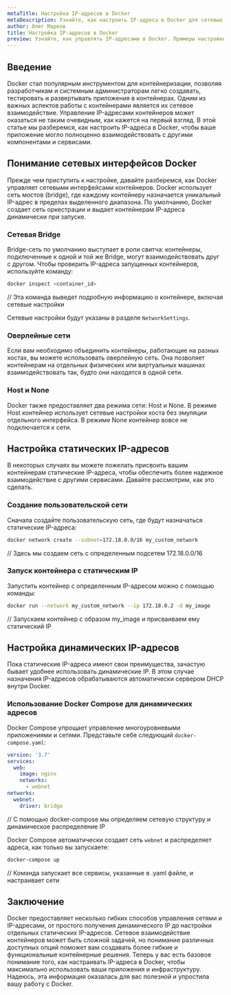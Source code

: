 ```yaml
---
metaTitle: Настройка IP-адресов в Docker
metaDescription: Узнайте, как настроить IP-адреса в Docker для сетевых конфигураций. Рассмотрим способы настройки статических и динамических IP-адресов с примерами и советами.
author: Олег Марков
title: Настройка IP-адресов в Docker
preview: Узнайте, как управлять IP-адресами в Docker. Примеры настройки статических и динамических адресов помогут вам в работе с контейнерами.
---
```


## Введение

Docker стал популярным инструментом для контейнеризации, позволяя разработчикам и системным администраторам легко создавать, тестировать и развертывать приложения в контейнерах. Одним из важных аспектов работы с контейнерами является их сетевое взаимодействие. Управление IP-адресами контейнеров может оказаться не таким очевидным, как кажется на первый взгляд. В этой статье мы разберемся, как настроить IP-адреса в Docker, чтобы ваше приложение могло полноценно взаимодействовать с другими компонентами и сервисами.

## Понимание сетевых интерфейсов Docker

Прежде чем приступить к настройке, давайте разберемся, как Docker управляет сетевыми интерфейсами контейнеров. Docker использует сеть мостов (bridge), где каждому контейнеру назначается уникальный IP-адрес в пределах выделенного диапазона. По умолчанию, Docker создает сеть оркестрации и выдает контейнерам IP-адреса динамически при запуске.

### Сетевая Bridge

Bridge-сеть по умолчанию выступает в роли свитча: контейнеры, подключенные к одной и той же Bridge, могут взаимодействовать друг с другом. Чтобы проверить IP-адреса запущенных контейнеров, используйте команду:

```bash
docker inspect <container_id>
```

// Эта команда выведет подробную информацию о контейнере, включая сетевые настройки

Сетевые настройки будут указаны в разделе `NetworkSettings`.

### Оверлейные сети

Если вам необходимо объединить контейнеры, работающие на разных хостах, вы можете использовать оверлейную сеть. Она позволяет контейнерам на отдельных физических или виртуальных машинах взаимодействовать так, будто они находятся в одной сети.

### Host и None

Docker также предоставляет два режима сети: Host и None. В режиме Host контейнер использует сетевые настройки хоста без эмуляции отдельного интерфейса. В режиме None контейнер вовсе не подключается к сети.

## Настройка статических IP-адресов

В некоторых случаях вы можете пожелать присвоить вашим контейнерам статические IP-адреса, чтобы обеспечить более надежное взаимодействие с другими сервисами. Давайте рассмотрим, как это сделать.

### Создание пользовательской сети

Сначала создайте пользовательскую сеть, где будут назначаться статические IP-адреса:

```bash
docker network create --subnet=172.18.0.0/16 my_custom_network
```

// Здесь мы создаем сеть с определенным подсетем 172.18.0.0/16

### Запуск контейнера с статическим IP

Запустить контейнер с определенным IP-адресом можно с помощью команды:

```bash
docker run --network my_custom_network --ip 172.18.0.2 -d my_image
```

// Запускаем контейнер с образом my_image и присваиваем ему статический IP

## Настройка динамических IP-адресов

Пока статические IP-адреса имеют свои преимущества, зачастую бывает удобнее использовать динамические IP. В этом случае назначения IP-адресов обрабатываются автоматически сервером DHCP внутри Docker.

### Использование Docker Compose для динамических адресов

Docker Compose упрощает управление многоуровневыми приложениями и сетями. Представьте себе следующий `docker-compose.yaml`:

```yaml
version: '3.7'
services:
  web:
    image: nginx
    networks:
      - webnet
networks:
  webnet:
    driver: bridge
```

// С помощью docker-compose мы определяем сетевую структуру и динамическое распределение IP

Docker Compose автоматически создает сеть `webnet` и распределяет адреса, как только вы запускаете:

```bash
docker-compose up
```

// Команда запускает все сервисы, указанные в .yaml файле, и настраивает сети

## Заключение

Docker предоставляет несколько гибких способов управления сетями и IP-адресами, от простого получения динамического IP до настройки отдельных статических IP-адресов. Сетевое взаимодействие контейнеров может быть сложной задачей, но понимание различных доступных опций поможет вам создавать более гибкие и функциональные контейнерные решения. Теперь у вас есть базовое понимание того, как настраивать IP-адреса в Docker, чтобы максимально использовать ваши приложения и инфраструктуру. Надеюсь, эта информация оказалась для вас полезной и упростила вашу работу с Docker.